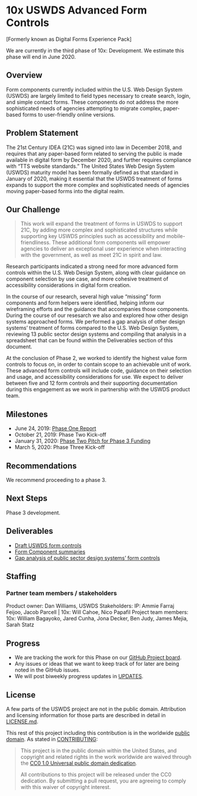 # 10x USWDS Advanced Form Controls

[Formerly known as Digital Forms Experience Pack]

We are currently in the third phase of 10x: Development. We estimate this phase will end in June 2020.

## Overview

Form components currently included within the U.S. Web Design System (USWDS) are largely limited to field types necessary to create search, login, and simple contact forms. These components do not address the more sophisticated needs of agencies attempting to migrate complex, paper-based forms to user-friendly online versions. 

## Problem Statement

The 21st Century IDEA (21C) was signed into law in December 2018, and requires that any paper-based form related to serving the public is made available in digital form by December 2020, and further requires compliance with “TTS website standards.” The United States Web Design System (USWDS) maturity model has been formally defined as that standard in January of 2020, making it essential that the USWDS treatment of forms expands to support the more complex and sophisticated needs of agencies moving paper-based forms into the digital realm. 

## Our Challenge

> This work will expand the treatment of forms in USWDS to support 21C, by adding more complex and sophisticated structures while supporting key USWDS principles such as accessibility and mobile-friendliness. These additional form components will empower agencies to deliver an exceptional user experience when interacting with the government, as well as meet 21C in spirit and law.

Research participants indicated a strong need for more advanced form controls within the U.S. Web Design System, along with clear guidance on component selection by use case, and more cohesive treatment of accessibility considerations in digital form creation.

In the course of our research, several high value “missing” form components and form helpers were identified, helping inform our wireframing efforts and the guidance that accompanies those components. During the course of our resesarch we also  and explored how other design systems approached forms. We performed a gap analysis of other design systems’ treatment of forms compared to the U.S. Web Design System, reviewing 13 public sector design systems and compiling that analysis in a spreadsheet that can be found within the Deliverables section of this document.

At the conclusion of Phase 2, we worked to identify the highest value form controls to focus on, in order to contain scope to an achievable unit of work. These advanced form controls will include code, guidance on their selection and usage, and accessibility considerations for use. We expect to deliver between five and 12 form controls and their supporting documentation during this engagement as we  work in partnership with the USWDS product team.

## Milestones
- June 24, 2019: [Phase One Report](https://drive.google.com/open?id=1hJoNLl58wo8f2ea7T1R4EV2P_GlqFtSW29hqie-uIi0)
- October 21, 2019: Phase Two Kick-off
- January 31, 2020: [Phase Two Pitch for Phase 3 Funding](https://drive.google.com/open?id=1uARlxPsnCxT2JBebUNE9aFLgBF_dwJf-)
- March 5, 2020: Phase Three Kick-off

## Recommendations
We recommend proceeding to a phase 3.

## Next Steps
Phase 3 development.

## Deliverables
- [Draft USWDS form controls](Draft-USWDS-form-controls.pdf)
- [Form Component summaries](Form-Component-Summaries.pdf)
- [Gap analysis of public sector design systems’ form controls](USWDS-Form-Components-Gap-Analysis.pdf)

## Staffing
### Partner team members / stakeholders
Product owner: Dan Williams, USWDS
Stakeholders: IP: Ammie Farraj Feijoo, Jacob Parcell | 10x: Will Cahoe, Nico Papafil
Project team members: 10x: William Bagayoko, Jared Cunha, Jona Decker, Ben Judy, James Mejia, Sarah Statz

## Progress

- We are tracking the work for this Phase on our [GitHub Project board](https://github.com/orgs/uswds/projects/3).
- Any issues or ideas that we want to keep track of for later are being noted in the GitHub issues.
- We will post biweekly progress updates in [UPDATES](UPDATES.md).

## License

A few parts of the USWDS project are not in the public domain. Attribution and licensing information for those parts are described in detail in [LICENSE.md](https://github.com/uswds/uswds/blob/develop/LICENSE.md).

This rest of this project including this contribution is in the worldwide [public domain](LICENSE.md). As stated in [CONTRIBUTING](https://github.com/uswds/uswds/blob/develop/CONTRIBUTING.md):

> This project is in the public domain within the United States, and copyright and related rights in the work worldwide are waived through the [CC0 1.0 Universal public domain dedication](https://creativecommons.org/publicdomain/zero/1.0/).
>
> All contributions to this project will be released under the CC0 dedication. By submitting a pull request, you are agreeing to comply with this waiver of copyright interest.
